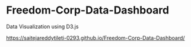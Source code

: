 # Freedom-Corp-Data-Dashboard
Data Visualization using D3.js

https://saitejareddytileti-0293.github.io/Freedom-Corp-Data-Dashboard/
